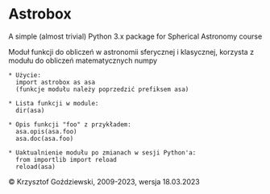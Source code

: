 # Astrobox

A simple (almost trivial) Python 3.x package for Spherical Astronomy course

Moduł funkcji do obliczeń w astronomii sferycznej i klasycznej, korzysta z modułu do obliczeń matematycznych numpy
  
    * Użycie: 
      import astrobox as asa
      (funkcje modułu należy poprzedzić prefiksem asa)
  
    * Lista funkcji w module: 
      dir(asa)
  
    * Opis funkcji "foo" z przykładem: 
      asa.opis(asa.foo)
      asa.doc(asa.foo)
  
    * Uaktualnienie modułu po zmianach w sesji Python'a:
      from importlib import reload
      reload(asa)
      
© Krzysztof Goździewski, 2009-2023, wersja 18.03.2023
